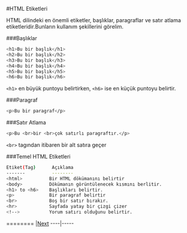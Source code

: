 #HTML Etiketleri

HTML dilindeki en önemli etiketler, başlıklar, paragraflar ve satır atlama etiketleridir.Bunların kullanım şekillerini görelim.

###Başlıklar
```sh
<h1>Bu bir başlık</h1>
<h2>Bu bir başlık</h2>
<h3>Bu bir başlık</h3>
<h4>Bu bir başlık</h4>
<h5>Bu bir başlık</h5>
<h6>Bu bir başlık</h6>
```
`<h1>` en büyük puntoyu belirtirken, `<h6>` ise en küçük puntoyu belirtir.

###Paragraf
```sh
<p>Bu bir paragraf</p>
```
###Satır Atlama
```sh
<p>Bu <br>bir <br>çok satırlı paragraftır.</p>
```
`<br>` tagından itibaren bir alt satıra geçer

###Temel HTML Etiketleri
```sh
Etiket(Tag)	     Açıklama
-------          --------
<html>	        Bir HTML dökümanını belirtir
<body>	        Dökümanın görüntülenecek kısmını berlitir.
<h1> to <h6>    Başlıkları belirtir.
<p>           	Bir paragraf belirtir
<br>          	Boş bir satır bırakır.
<hr>          	Sayfada yatay bir çizgi çizer
<!-->	        Yorum satırı olduğunu belirtir.
```




========
|[Next]()
----|-----
